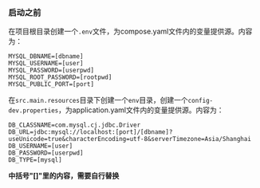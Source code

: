 
### 启动之前

在项目根目录创建一个`.env`文件，为compose.yaml文件内的变量提供源。内容为：
```properties
MYSQL_DBNAME=[dbname]
MYSQL_USERNAME=[user]
MYSQL_PASSWORD=[userpwd]
MYSQL_ROOT_PASSWORD=[rootpwd]
MYSQL_PUBLIC_PORT=[port]
```

在`src.main.resources`目录下创建一个`env`目录，创建一个`config-dev.properties`，为application.yaml文件内的变量提供源。内容为：
```properties
DB_CLASSNAME=com.mysql.cj.jdbc.Driver
DB_URL=jdbc:mysql://localhost:[port]/[dbname]?useUnicode=true&characterEncoding=utf-8&serverTimezone=Asia/Shanghai
DB_USERNAME=[user]
DB_PASSWORD=[userpwd]
DB_TYPE=[mysql]
```
**中括号"[]"里的内容，需要自行替换**